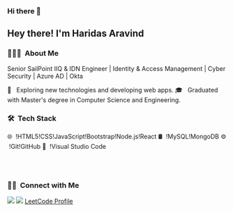 ### Hi there 👋

<!--
**Haridasaravind/Haridasaravind** is a ✨ _special_ ✨ repository because its `README.md` (this file) appears on your GitHub profile.

Here are some ideas to get you started:

- 🔭 I’m currently working on ...
- 🌱 I’m currently learning ...
- 👯 I’m looking to collaborate on ...
- 🤔 I’m looking for help with ...
- 💬 Ask me about ...
- 📫 How to reach me: ...
- 😄 Pronouns: ...
- ⚡ Fun fact: ...
-->


<h2>  Hey there! I'm Haridas Aravind </h2>

<h3> 👨🏻‍💻 &nbsp;About Me </h3>

   Senior SailPoint IIQ & IDN Engineer | Identity & Access Management | Cyber Security | Azure AD | Okta

🤔 &nbsp; Exploring new technologies and developing web apps.
🎓 &nbsp; Graduated with Master's degree in Computer Science and Engineering.

<h3> 🛠 &nbsp;Tech Stack</h3>


🌐 &nbsp;!HTML5!CSS!JavaScript!Bootstrap!Node.js!React
🛢 &nbsp;!MySQL!MongoDB
⚙️ &nbsp;!Git!GitHub
🔧 &nbsp;!Visual Studio Code

<br/>




<br/>

<h3> 🤝🏻 &nbsp;Connect with Me </h3>

<p align="left">
<a href="https://www.linkedin.com/in/haridasaravind/"><img src="https://img.shields.io/badge/-haridasaravind-0077B5?style=flat&logo=Linkedin&logoColor=white"/></a>
<a href="mailto:aravindabhi12@gmail.com"><img src="https://img.shields.io/badge/-aravindabhi12@gmail.com-D14836?style=flat&logo=Gmail&logoColor=white"/></a>
<a href="https://leetcode.com/Aravind_haridas/">LeetCode Profile</a>
</p>
